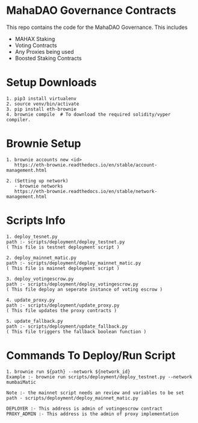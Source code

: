 MahaDAO Governance Contracts
============================

This repo contains the code for the MahaDAO Governance. This includes

- MAHAX Staking 
- Voting Contracts
- Any Proxies being used
- Boosted Staking Contracts

# Setup Downloads
```
1. pip3 install virtualenv
2. source venv/bin/activate
3. pip install eth-brownie
4. brownie compile  # To download the required solidity/vyper compiler.
```
# Brownie Setup
```
1. brownie accounts new <id>
   https://eth-brownie.readthedocs.io/en/stable/account-management.html

2. (Setting up network) 
   - brownie networks
   https://eth-brownie.readthedocs.io/en/stable/network-management.html
```
# Scripts Info
```
1. deploy_tesnet.py
path :- scripts/deployment/deploy_testnet.py
( This file is testnet deployment script )

2. deploy_mainnet_matic.py
path :- scripts/deployment/deploy_mainnet_matic.py
( This file is mainnet deployment script )

3. deploy_votingescrow.py
path :- scripts/deployment/deploy_votingescrow.py
( This file deploy an seperate instance of voting escrow )

4. update_proxy.py
path :- scripts/deployment/update_proxy.py
( This file updates the proxy contracts )

5. update_fallback.py
path :- scripts/deployment/update_fallback.py
( This file triggers the fallback boolean function )
```

# Commands To Deploy/Run Script
```
1. brownie run ${path} --network ${network_id}
Example :- brownie run scripts/deployment/deploy_testnet.py --network mumbaiMatic 

Note :- the mainnet script needs an review and variables to be set 
path - scripts/deployment/deploy_mainnet_matic.py

DEPLOYER :- This address is admin of votingescrow contract
PROXY_ADMIN :- This address is the admin of proxy implementation
```
